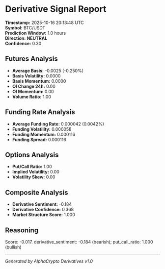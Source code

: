 # Derivative Signal Report

**Timestamp:** 2025-10-16 20:13:48 UTC  
**Symbol:** BTC/USDT  
**Prediction Window:** 1.0 hours  
**Direction:** **NEUTRAL**  
**Confidence:** 0.30

## Futures Analysis
- **Average Basis:** -0.0025 (-0.250%)
- **Basis Volatility:** 0.0000
- **Basis Momentum:** 0.0000
- **OI Change 24h:** 0.00
- **OI Momentum:** 0.00
- **Volume Ratio:** 1.00

## Funding Rate Analysis
- **Average Funding Rate:** 0.000042 (0.0042%)
- **Funding Volatility:** 0.000058
- **Funding Momentum:** 0.000116
- **Funding Spread:** 0.000116

## Options Analysis
- **Put/Call Ratio:** 1.00
- **Implied Volatility:** 0.00
- **Volatility Skew:** 0.00

## Composite Analysis
- **Derivative Sentiment:** -0.184
- **Derivative Confidence:** 0.368
- **Market Structure Score:** 1.000

## Reasoning
Score: -0.017. derivative_sentiment: -0.184 (bearish); put_call_ratio: 1.000 (bullish)

---
*Generated by AlphaCrypto Derivatives v1.0*
